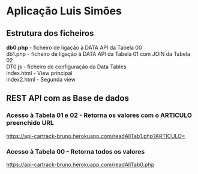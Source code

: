 # Aplicação Luis Simões

## Estrutura dos ficheiros

<strong>db0.php</strong> - ficheiro de ligação à DATA API da Tabela 00<br/>
db1.php - ficheiro de ligação à DATA API da Tabela 01 com JOIN da Tabela 02<br/>
DT0.js - ficheiro de configuração da Data Tables<br/>
index.html - View principal<br/>
index2.html - Segunda view

## REST API com as Base de dados

### Acesso à Tabela 01 e 02 - Retorna os valores com o ARTICULO preenchido URL
https://api-cartrack-bruno.herokuapp.com/readAllTab1.php?ARTICULO=

### Acesso à Tabela 00 - Retorna todos os valores
https://api-cartrack-bruno.herokuapp.com/readAllTab0.php


